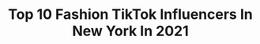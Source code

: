 ---
title: Top 10 Fashion TikTok Influencers In New York In 2021
description: >-
  Find top fashion TikTok influencers in New York in 2021. Most popular hashtags: #newyork #fyp #fashion #nyc.
platform: TikTok
hits: 206
text_top: Discover the top-rated TikTok accounts on inBeat.
text_bottom: Our platform has 206 TikTok influencers like this in New York, United States for you to pitch.
profiles:
  - username: "theaudreypeters"
    fullname: >-
      The Audrey Peters
    bio: >-
      AP🍒 CEO of let’s do it info@theaudreypeters.com
    location: "United States"
    followers: 216800
    engagement: 1079
    commentsToLikes: 0.018037
    id: ckai5d13prlnq0i78j9ie4n60
    verified: false
    hashtags: "#fashion, #newyorkcity, #newyork, #manhattan"
  - username: "mandyansari"
    fullname: >-
      mandy ansari
    bio: >-
      💁🏻‍♀️your virtual bff instagram: @mandy www.girlandthe.com
    location: "United States"
    followers: 42200
    engagement: 555
    commentsToLikes: 0.061947
    id: ck900x70mavuv0j78q5upz3je
    verified: false
    hashtags: "#foryou, #nyc, #tiktokfoodie, #learnfromme"
  - username: "makeachange.world"
    fullname: >-
      makeachange
    bio: >-
      Environmental media 🌊 Uplifting videos to #makeachange Follow us on YouTube! 👇
    location: "United States"
    followers: 150600
    engagement: 1995
    commentsToLikes: 0.010844
    id: ck92t67p6gjng0j78xzieddu3
    verified: false
    hashtags: "#fyp, #ocean, #foryourpage, #pollution"
  - username: "samanthadiorio_"
    fullname: >-
      samanthadiorio
    bio: >-
      PARSONS FASHION MFA, NEW YORK IG: @samanthadiorio 💋
    location: "United States"
    followers: 63200
    engagement: 508
    commentsToLikes: 0.011366
    id: ck8z5ybnzjsl80j78i6ydrzeh
    verified: false
    hashtags: "#foryou, #parsonsfashionmfa, #parsons, #fashionschool"
  - username: "samayasmall"
    fullname: >-
      samayasmall
    bio: >-
      NYC🇱🇧22🇺🇸 Fashion I NYC is my personality Follow me on za graaam 👆🏼
    location: "United States"
    followers: 33200
    engagement: 973
    commentsToLikes: 0.013732
    id: ckcv5ib8yp98s0j23hymfhhsx
    verified: false
    hashtags: "#whatieatinaday, #nyc, #fyp, #breakfast"
  - username: "maudylo"
    fullname: >-
      Ahmadjg
    bio: >-
      Content Creator ❗️Mental Health is #1 Here to make you smile ❗️ Road to 100k
    location: "United States"
    followers: 70400
    engagement: 1753
    commentsToLikes: 0.108296
    id: ckc8uoakgh4cf0j230euxm4kn
    verified: false
    hashtags: "#foryoupage, #fup, #duet, #foryoupagethis"
  - username: "idontcare.usa"
    fullname: >-
      jcm
    bio: >-
      
    location: "United States"
    followers: 2210
    engagement: 632
    commentsToLikes: 0.063387
    id: ck81q4pc4fxa00j78l7qb3mwb
    verified: false
    hashtags: "#foryoupage, #streetwear, #fashion, #hoodieszn"
  - username: "qualitydotclothing"
    fullname: >-
      Quality Clothing
    bio: >-
      Quality Clothing Collection 0008 - June 26 https://quality.clothing
    location: "United States"
    followers: 6026
    engagement: 1061
    commentsToLikes: 0.044553
    id: ck8nfddnkrfvf0j782ztwc0xr
    verified: false
    hashtags: "#newyork, #quality, #street, #streetwear"
  - username: "leeeethebumblebee"
    fullname: >-
      Lee
    bio: >-
      ✨🧿🦋 Florida/Israel 🦋🧿✨
    location: "United States"
    followers: 5387
    engagement: 736
    commentsToLikes: 0.039939
    id: ck8z4lutreap10j78rj9jip63
    verified: false
    hashtags: "#fyp, #minions, #cityofdreams, #aliciakeys"
  - username: "felixsemper"
    fullname: >-
      felixsemper
    bio: >-
      Stretching your imagination www.felixsemper.com
    location: "United States"
    followers: 401800
    engagement: 888
    commentsToLikes: 0.006485
    id: ckb9mfm08fiae0j23ns0kxde7
    verified: false
    hashtags: "#art, #sculpture, #collegegotmelike, #nyc"
---